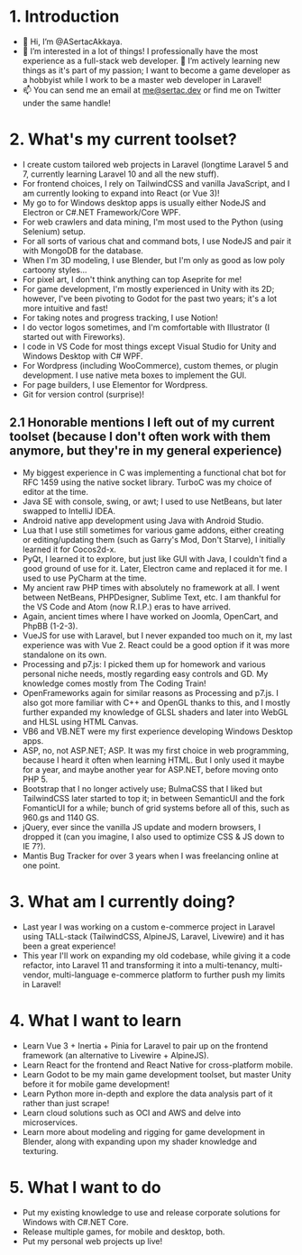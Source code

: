 # 1. Introduction
- 👋 Hi, I’m @ASertacAkkaya.
- 👀 I’m interested in a lot of things! I professionally have the most experience as a full-stack web developer.
🌱 I’m actively learning new things as it's part of my passion; I want to become a game developer as a hobbyist while I work to be a master web developer in Laravel!
- 📫 You can send me an email at me@sertac.dev or find me on Twitter under the same handle!

# 2. What's my current toolset?
- I create custom tailored web projects in Laravel (longtime Laravel 5 and 7, currently learning Laravel 10 and all the new stuff).
- For frontend choices, I rely on TailwindCSS and vanilla JavaScript, and I am currently looking to expand into React (or Vue 3)!
- My go to for Windows desktop apps is usually either NodeJS and Electron or C#.NET Framework/Core WPF.
- For web crawlers and data mining, I'm most used to the Python (using Selenium) setup.
- For all sorts of various chat and command bots, I use NodeJS and pair it with MongoDB for the database.
- When I'm 3D modeling, I use Blender, but I'm only as good as low poly cartoony styles...
- For pixel art, I don't think anything can top Aseprite for me!
- For game development, I'm mostly experienced in Unity with its 2D; however, I've been pivoting to Godot for the past two years; it's a lot more intuitive and fast!
- For taking notes and progress tracking, I use Notion!
- I do vector logos sometimes, and I'm comfortable with Illustrator (I started out with Fireworks).
- I code in VS Code for most things except Visual Studio for Unity and Windows Desktop with C# WPF.
- For Wordpress (including WooCommerce), custom themes, or plugin development. I use native meta boxes to implement the GUI.
- For page builders, I use Elementor for Wordpress.
- Git for version control (surprise)!

## 2.1 Honorable mentions I left out of my current toolset (because I don't often work with them anymore, but they're in my general experience)
- My biggest experience in C was implementing a functional chat bot for RFC 1459 using the native socket library. TurboC was my choice of editor at the time.
- Java SE with console, swing, or awt; I used to use NetBeans, but later swapped to IntelliJ IDEA.
- Android native app development using Java with Android Studio.
- Lua that I use still sometimes for various game addons, either creating or editing/updating them (such as Garry's Mod, Don't Starve), I initially learned it for Cocos2d-x.
- PyQt, I learned it to explore, but just like GUI with Java, I couldn't find a good ground of use for it. Later, Electron came and replaced it for me. I used to use PyCharm at the time.
- My ancient raw PHP times with absolutely no framework at all. I went between NetBeans, PHPDesigner, Sublime Text, etc. I am thankful for the VS Code and Atom (now R.I.P.) eras to have arrived.
- Again, ancient times where I have worked on Joomla, OpenCart, and PhpBB (1-2-3).
- VueJS for use with Laravel, but I never expanded too much on it, my last experience was with Vue 2. React could be a good option if it was more standalone on its own.
- Processing and p7.js: I picked them up for homework and various personal niche needs, mostly regarding easy controls and GD. My knowledge comes mostly from The Coding Train!
- OpenFrameworks again for similar reasons as Processing and p7.js. I also got more familiar with C++ and OpenGL thanks to this, and I mostly further expanded my knowledge of GLSL shaders and later into WebGL and HLSL using HTML Canvas.
- VB6 and VB.NET were my first experience developing Windows Desktop apps.
- ASP, no, not ASP.NET; ASP. It was my first choice in web programming, because I heard it often when learning HTML. But I only used it maybe for a year, and maybe another year for ASP.NET, before moving onto PHP 5.
- Bootstrap that I no longer actively use; BulmaCSS that I liked but TailwindCSS later started to top it; in between SemanticUI and the fork FomanticUI for a while; bunch of grid systems before all of this, such as 960.gs and 1140 GS.
- jQuery, ever since the vanilla JS update and modern browsers, I dropped it (can you imagine, I also used to optimize CSS & JS down to IE 7?).
- Mantis Bug Tracker for over 3 years when I was freelancing online at one point.

# 3. What am I currently doing?
- Last year I was working on a custom e-commerce project in Laravel using TALL-stack (TailwindCSS, AlpineJS, Laravel, Livewire) and it has been a great experience!
- This year I'll work on expanding my old codebase, while giving it a code refactor, into Laravel 11 and transforming it into a multi-tenancy, multi-vendor, multi-language e-commerce platform to further push my limits in Laravel!

# 4. What I want to learn
- Learn Vue 3 + Inertia + Pinia for Laravel to pair up on the frontend framework (an alternative to Livewire + AlpineJS).
- Learn React for the frontend and React Native for cross-platform mobile.
- Learn Godot to be my main game development toolset, but master Unity before it for mobile game development!
- Learn Python more in-depth and explore the data analysis part of it rather than just scrape!
- Learn cloud solutions such as OCI and AWS and delve into microservices.
- Learn more about modeling and rigging for game development in Blender, along with expanding upon my shader knowledge and texturing.

# 5. What I want to do
- Put my existing knowledge to use and release corporate solutions for Windows with C#.NET Core.
- Release multiple games, for mobile and desktop, both.
- Put my personal web projects up live!
